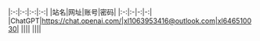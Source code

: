 
|:-:|:-:|:-:|:-:|
|站名|网址|账号|密码|
|:-:|:-|-:|-:|
|ChatGPT|https://chat.openai.com/|xl1063953416@outlook.com|xl646510030|
||||
||||